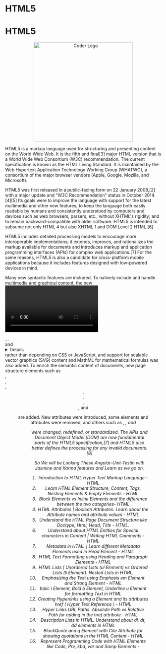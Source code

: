 # HTML5


# HTML5

<p align="center">
<a  target="blank"><img src="https://encrypted-tbn0.gstatic.com/images?q=tbn:ANd9GcQpngGRjYX1ca7qAADU3K6eGLj7ShQE3L2otdzfryl_Y9Ht2QRoQKYQbsXd36XIxMbYOw0&usqp=CAU" width="320" alt="Coder Logo" /></a>
</p>

HTML5 is a markup language used for structuring and presenting content on the World Wide Web. It is the fifth and final[3] major HTML version that is a World Wide Web Consortium (W3C) recommendation. The current specification is known as the HTML Living Standard. It is maintained by the Web Hypertext Application Technology Working Group (WHATWG), a consortium of the major browser vendors (Apple, Google, Mozilla, and Microsoft).

HTML5 was first released in a public-facing form on 22 January 2008,[2] with a major update and "W3C Recommendation" status in October 2014.[4][5] Its goals were to improve the language with support for the latest multimedia and other new features; to keep the language both easily readable by humans and consistently understood by computers and devices such as web browsers, parsers, etc., without XHTML's rigidity; and to remain backward-compatible with older software. HTML5 is intended to subsume not only HTML 4 but also XHTML 1 and DOM Level 2 HTML.[6]

HTML5 includes detailed processing models to encourage more interoperable implementations; it extends, improves, and rationalizes the markup available for documents and introduces markup and application programming interfaces (APIs) for complex web applications.[7] For the same reasons, HTML5 is also a candidate for cross-platform mobile applications because it includes features designed with low-powered devices in mind.

Many new syntactic features are included. To natively include and handle multimedia and graphical content, the new <video>, <audio> and <canvas> elements were added, expandable sections are natively implemented through <summary>...</summary> and <details>...</details> rather than depending on CSS or JavaScript, and support for scalable vector graphics (SVG) content and MathML for mathematical formulas was also added. To enrich the semantic content of documents, new page structure elements such as <main>, <section>, <article>, <header>, <footer>, <aside>, <nav>, and <figure> are added. New attributes were introduced, some elements and attributes were removed, and others such as <a>, <cite>, and <menu> were changed, redefined, or standardized. The APIs and Document Object Model (DOM) are now fundamental parts of the HTML5 specification,[7] and HTML5 also better defines the processing for any invalid documents.[8]

So We will be Looking These Angular-Unit-Testin with Jasmine and Karma   features and Learn as we go on.
1. Introduction to HTML Hyper Text Markup Language - HTML
2. Learn HTML Element Structure, Content, Tags, Nesting Elements & Empty Elements - HTML
3. Block Elements vs Inline Elements and the difference between the two categories- HTML
4. HTML Attributes | Boolean Attributes. Learn about the Attribute names and attribute values - HTML
5. Understand the HTML Page Document Structure like Doctype, Html, Head, Title - HTML.
6. Understand about HTML Entities for Special characters in Content | Writing HTML Comments - HTML
7. Metadata in HTML | Learn different Metadata Elements used in Head Element - HTML
8. HTML Text Formatting using Heading and Paragraph Elements - HTML
9. HTML Lists | Unordered Lists (ul Element) vs Ordered Lists (li Element). Nested Lists in HTML.
10. Emphasizing the Text using Emphasis em Element and Strong Element - HTML
11. Italic i Element, Bold b Element, Underline u Element for formatting Text in HTML
12. Creating Hyperlinks using a Element and its attributes href ( Hyper Text Reference ) - HTML
13. Hyper Links URL Paths. Absolute Path vs Relative Path for adding in the href attribute - HTML
14. Description Lists in HTML. Understand about dl, dt, dd elements in HTML
15. BlockQuote and q Element with Cite Attribute for showing quotations in the HTML Content - HTML
16. Represent Programming Code with HTML Elements like Code, Pre, kbd, var and Samp Elements -